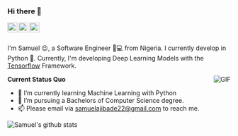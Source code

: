 ### Hi there 👋

<a href="https://www.linkedin.com/in/ajibsbaba/">
  <img align="left" alt="LinkedIn" width="22px" src="https://cdn.jsdelivr.net/npm/simple-icons@3.1.0/icons/linkedin.svg" />
</a>
<a href="samuelajibade22@gmail.com">
  <img align="left" alt="'Gmail" width="22px" src="https://cdn.jsdelivr.net/npm/simple-icons@3.1.0/icons/gmail.svg" />
</a>
<a href="https://www.kaggle.com/ajibsbaba">
  <img align="left" alt="Kaggle" width="22px" src="https://cdn.jsdelivr.net/npm/simple-icons@3.1.0/icons/kaggle.svg" />
</a>

<br />
<br />

I'm Samuel 😉, a Software Engineer 👨💻 from Nigeria. I currently develop in Python 🐍. Currently, I'm developing Deep Learning Models with the [Tensorflow](https://www.tensorflow.org/) Framework.

  <img align="right" alt="GIF" src="https://media.giphy.com/media/iIqmM5tTjmpOB9mpbn/giphy.gif" />

**Current Status Quo**

- 🌱 I’m currently learning Machine Learning with Python
- 💼 I’m pursuing a Bachelors of Computer Science degree.
- 📫 Please email via samuelajibade22@gmail.com to reach me.


![Samuel's github stats](https://github-readme-stats.vercel.app/api?username=AjibsBaba&show_icons=true&hide_border=true)

